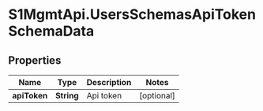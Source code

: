 # S1MgmtApi.UsersSchemasApiTokenSchemaData

## Properties
Name | Type | Description | Notes
------------ | ------------- | ------------- | -------------
**apiToken** | **String** | Api token | [optional] 


